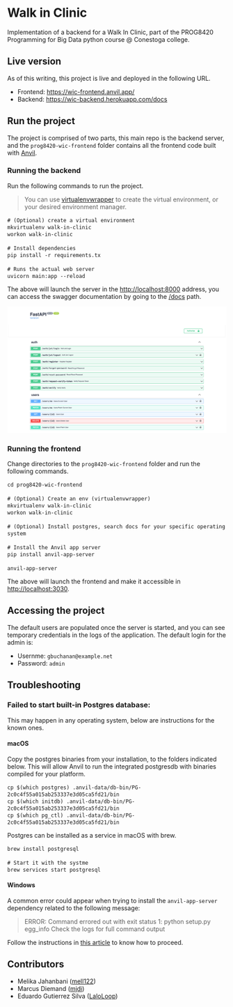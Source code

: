 # Walk in Clinic

Implementation of a backend for a Walk In Clinic, part of the PROG8420 Programming for Big Data python course @ Conestoga college.

## Live version

As of this writing, this project is live and deployed in the following URL.

* Frontend: https://wic-frontend.anvil.app/
* Backend: https://wic-backend.herokuapp.com/docs

## Run the project

The project is comprised of two parts, this main repo is the backend server, and the `prog8420-wic-frontend` folder contains all the frontend code built with [Anvil](https://anvil.works/).

### Running the backend
Run the following commands to run the project. 

> You can use [virtualenvwrapper](https://virtualenvwrapper.readthedocs.io/en/latest/) to create the virtual environment, or your desired environment manager.

```shell
# (Optional) create a virtual environment
mkvirtualenv walk-in-clinic
workon walk-in-clinic

# Install dependencies
pip install -r requirements.tx

# Runs the actual web server
uvicorn main:app --reload
```

The above will launch the server in the [http://localhost:8000](http://localhost:8000) address, you can access the swagger documentation by going to the [/docs](http://localhost:8000/docs) path.

![FastAPI WIC Swagger](docs/imgs/wic-docs-swagger.png)

### Running the frontend

Change directories to the `prog8420-wic-frontend` folder and run the following commands.

```shell
cd prog8420-wic-frontend

# (Optional) Create an env (virtualenvwrapper)
mkvirtualenv walk-in-clinic
workon walk-in-clinic

# (Optional) Install postgres, search docs for your specific operating system

# Install the Anvil app server
pip install anvil-app-server

anvil-app-server

```

The above will launch the frontend and make it accessible in [http://localhost:3030](http://localhost:3030).

## Accessing the project

The default users are populated once the server is started, and you can see temporary credentials in the logs of the application. The default login for the admin is:

* Usernme: `gbuchanan@example.net`
* Password: `admin`

## Troubleshooting

### Failed to start built-in Postgres database:
This may happen in any operating system, below are instructions for the known ones.

#### macOS

Copy the postgres binaries from your installation, to the folders indicated below. This will allow Anvil to run the integrated postgresdb with binaries compiled for your platform.

```shell
cp $(which postgres) .anvil-data/db-bin/PG-2c0c4f55a015ab253337e3d05ca5fd21/bin
cp $(which initdb) .anvil-data/db-bin/PG-2c0c4f55a015ab253337e3d05ca5fd21/bin
cp $(which pg_ctl) .anvil-data/db-bin/PG-2c0c4f55a015ab253337e3d05ca5fd21/bin
```

Postgres can be installed as a service in macOS with brew.

```shell
brew install postgresql

# Start it with the systme
brew services start postgresql
```

#### Windows

A common error could appear when trying to install the `anvil-app-server` dependency related to the following message:

> ERROR: Command errored out with exit status 1: python setup.py egg_info Check the logs for full command output

Follow the instructions in [this article](https://exerror.com/error-command-errored-out-with-exit-status-1-python-setup-py-egg_info-check-the-logs-for-full-command-output/) to know how to proceed.

## Contributors

-  Melika Jahanbani ([mell122](https://github.com/mell122))
-  Marcus Diemand ([mjdi](https://github.com/mjdi))
-  Eduardo Gutierrez Silva ([LaloLoop](https://github.com/LaloLoop))

